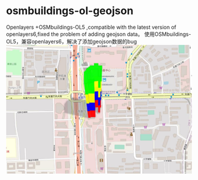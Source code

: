 # osmbuildings-ol-geojson
Openlayers +OSMbuildings-OL5 ,compatible with the latest version of openlayers6,fixed the problem of adding geojson data。 
使用OSMbuildings-OL5，兼容openlayers6，解决了添加geojson数据的bug
![Image text](https://raw.githubusercontent.com/Oyoyoyoyoyoyoyoyo/osmbuildings-ol-geojson/master/data/img/build.jpg)
